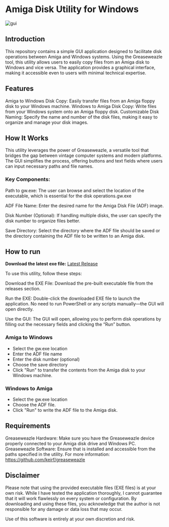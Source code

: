 # Amiga Disk Utility for Windows
![gui](https://github.com/user-attachments/assets/23613df3-8e8c-4de1-b161-5e6905938900)

## Introduction
This repository contains a simple GUI application designed to facilitate disk operations between Amiga and Windows systems. Using the Greaseweazle tool, this utility allows users to easily copy files from an Amiga disk to Windows and vice versa. The application provides a graphical interface, making it accessible even to users with minimal technical expertise.

## Features
Amiga to Windows Disk Copy: Easily transfer files from an Amiga floppy disk to your Windows machine.
Windows to Amiga Disk Copy: Write files from your Windows system onto an Amiga floppy disk.
Customizable Disk Naming: Specify the name and number of the disk files, making it easy to organize and manage your disk images.

## How It Works
This utility leverages the power of Greaseweazle, a versatile tool that bridges the gap between vintage computer systems and modern platforms. The GUI simplifies the process, offering buttons and text fields where users can input necessary paths and file names.

### Key Components:
Path to gw.exe:
The user can browse and select the location of the  executable, which is essential for the disk operations.gw.exe

ADF File Name:
Enter the desired name for the Amiga Disk File (ADF) image.

Disk Number (Optional):
If handling multiple disks, the user can specify the disk number to organize files better.

Save Directory:
Select the directory where the ADF file should be saved or the directory containing the ADF file to be written to an Amiga disk.

## How to run
**Download the latest exe file:**
[Latest Release](https://github.com/Morgoth01/Amiga-Disk-Utility-for-Windows/releases/tag/v1.1)

To use this utility, follow these steps:

Download the EXE File:
Download the pre-built executable file from the releases section.

Run the EXE:
Double-click the downloaded EXE file to launch the application.
No need to run PowerShell or any scripts manually—the GUI will open directly.

Use the GUI:
The GUI will open, allowing you to perform disk operations by filling out the necessary fields and clicking the “Run” button.

### Amiga to Windows
+ Select the gw.exe location
+ Enter the ADF file name
+ Enter the disk number (optional)
+ Choose the save directory
+ Click "Run" to transfer the contents from the Amiga disk to your Windows machine.

### Windows to Amiga
+ Select the gw.exe location
+ Choose the ADF file.
+ Click "Run" to write the ADF file to the Amiga disk.

## Requirements
Greaseweazle Hardware: Make sure you have the Greaseweazle device properly connected to your Amiga disk drive and Windows PC.
Greaseweazle Software: Ensure that is installed and accessible from the paths specified in the utility.
For more information: https://github.com/keirf/greaseweazle

## Disclaimer
Please note that using the provided executable files (EXE files) is at your own risk. While I have tested the application thoroughly, I cannot guarantee that it will work flawlessly on every system or configuration. By downloading and using these files, you acknowledge that the author is not responsible for any damage or data loss that may occur.

Use of this software is entirely at your own discretion and risk.
